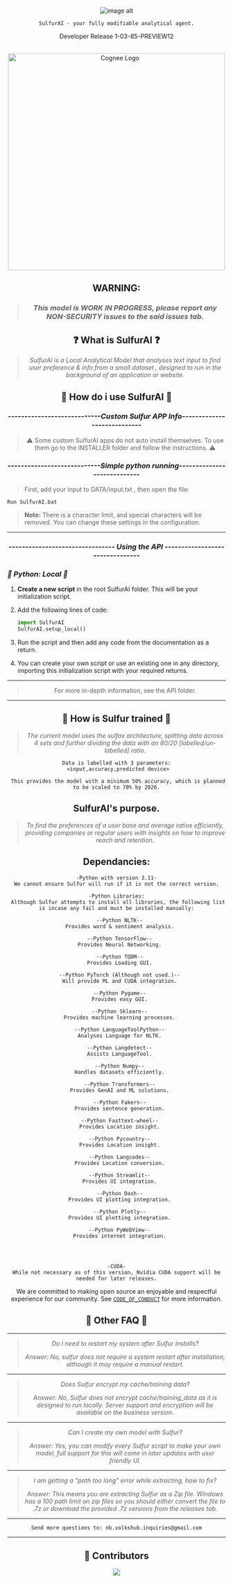 <div align="center">

![image alt](https://github.com/notvolks/SulfurAI-1.3/blob/main/GitHub/images/sulfurai_txt.png?raw=true)

`SulfurAI - your fully modifiable analytical agent.`

Developer Release 1-03-85-PREVIEW12

  <br />

<a href="https://github.com/topoteretes/cognee">
  <img src="https://github.com/notvolks/SulfurAI-1.3/blob/main/GitHub/images/sulfurai_desc.png?raw=true" alt="Cognee Logo" height="500">
</a>
  
 
## WARNING:
> ### _This model is WORK IN PROGRESS, please report any NON-SECURITY issues to the said issues tab._

## ❓ What is SulfurAI ❓

> _SulfurAI is a Local Analytical Model that analyses text input to find user preference & info from a small dataset , designed to run in the background of an application or website._

## 🤔 How do i use SulfurAI 🤔

### _----------------------------Custom Sulfur APP Info----------------------------_


> ⚠️ Some custom SulfurAI apps do not auto install themselves. To use them go to the INSTALLER folder and follow the instructions. ⚠️


### _----------------------------Simple python running----------------------------_

<div align="left">
  
> First, add your input to DATA/input.txt
>, then open the file:
> 
 `Run SulfurAI.bat`

> **Note:** There is a character limit, and special characters will be removed. You can change these settings in the configuration.

---

<div align="center">

### _-------------------------------- Using the API --------------------------------_

</div>

<div align="left">


### _🐍 Python: Local 🐍_

1. **Create a new script** in the root SulfurAI folder. This will be your initialization script.

2. Add the following lines of code:

   ```python
   import SulfurAI
   SulfurAI.setup_local()
   ```

3. Run the script and then add any code from the documentation as a return.

4. You can create your own script or use an existing one in any directory, importing this initialization script with your required returns.

<div align="center">

---

> For more in-depth information, see the API folder.

---

## 🔨 How is Sulfur trained 🔨

> _The current model uses the sulfax architecture, splitting data across 4 sets and further dividing the data with an 80/20 [labelled/un-labelled] ratio._

```
Data is labelled with 3 parameters:
 <input,accuracy,predicted device>

 This provides the model with a minimum 50% accuracy, which is planned to be scaled to 70% by 2026.
```

## SulfurAI's purpose.

> _To find the preferences of a user base and average ratios efficiently, providing companies or regular users with insights on how to improve reach and retention._

## Dependancies:

```
-Python with version 3.11-
We cannot ensure Sulfur will run if it is not the correct version.

-Python Libraries:
 Although Sulfur attempts to install all libraries, the following list is incase any fail and must be installed manually:

  --Python NLTK--
  Provides word & sentiment analysis.

  --Python TensorFlow--
  Provides Neural Networking.

  --Python TQDM--
  Provides Loading GUI.

  --Python PyTorch (Although not used.)--
  Will provide ML and CUDA integration.

  --Python Pygame--
  Provides easy GUI.

  --Python Sklearn--
  Provides machine learning processes.

  --Python LanguageToolPython--
  Analyses Language for NLTK.

  --Python Langdetect--
  Assists LanguageTool.

  --Python Numpy--
  Handles datasets efficiently.

  --Python Transformers--
  Provides GenAI and ML solutions.

  --Python Fakers--
  Provides sentence generation.

  --Python Fasttext-wheel--
  Provides Location insight.

  --Python Pycountry--
  Provides Location insight.

  --Python Langcodes--
  Provides Location conversion.

  --Python Streamlit--
  Provides UI integration.

  --Python Dash--
  Provides UI plotting integration.

  --Python Plotly--
  Provides UI plotting integration.

  --Python PyWebView--
  Provides internet integration.




-CUDA-
While not necessary as of this version, Nvidia CUDA support will be needed for later releases.
```

We are committed to making open source an enjoyable and respectful experience for our community. See <a href="https://github.com/notvolks/SulfurAI-1.3/blob/7659173774ff6fc09db1a1a957fa08d0f45bfea8/CODE_OF_CONDUCT.md"><code>CODE_OF_CONDUCT</code></a> for more information.

## 💬 Other FAQ 💬

---

> _Do I need to restart my system after Sulfur installs?_
> 
> _Answer: No, sulfur does *not* require a system restart after installation, although it may require a manual restart._

---

> _Does Sulfur encrypt my cache/training data?_
> 
> _Answer: No, Sulfur does *not* encrypt cache/training_data as it is designed to run locally. Server support and encryption will be available on the business version._

---

> _Can I create my own model with Sulfur?_
> 
> _Answer: Yes, you can modify every Sulfur script to make your own model, full support for this will come in later updates with user friendly UI._


---

> _I am getting a "path too long" error while extracting, how to fix?_
> 
> _Answer: This means you are extracting Sulfur as a Zip file. Windows has a 100 path limit on zip files so you should either convert the file to .7z or download the provided .7z versions from the releases tab._


---

`Send more questions to: nb.volkshub.inquiries@gmail.com`

---

## 💫 Contributors

<a href="https://github.com/notvolks/SulfurAI-1.3/graphs/contributors">
  <img src="https://contrib.rocks/image?repo=notvolks/SulfurAI-1.3" />
</a>

